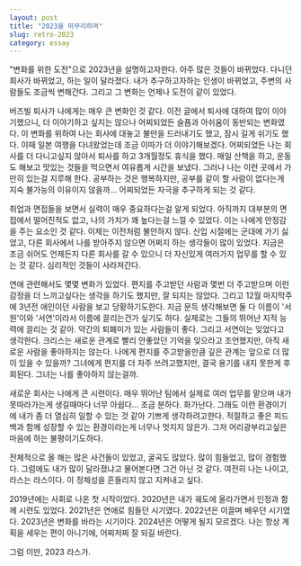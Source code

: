 ```yaml
---
layout: post
title: "2023을 마무리하며"
slug: retro-2023
category: essay
---
```


"변화를 위한 도전"으로 2023년을 설명하고자한다. 아주 많은 것들이 바뀌었다. 다니던 회사가 바뀌었고, 하는 일이 달라졌다. 내가 추구하고자하는 인생이 바뀌었고, 주변의 사람들도 조금씩 변해간다. 그리고 그 변화는 언제나 도전이 같이 있었다.

버즈빌 퇴사가 나에게는 매우 큰 변화인 것 같다. 이전 글에서 퇴사에 대하여 많이 이야기했으니, 더 이야기하고 싶지는 않으나 어찌되었든 슬픔과 아쉬움이 동반되는 변화였다. 이 변화를 위하여 나는 회사에 대놓고 불만을 드러내기도 했고, 잠시 길게 쉬기도 했다. 이때 일본 여행을 다녀왔었는데 조금 이따가 더 이야기해보겠다. 어찌되었든 나는 회사를 더 다니고싶지 않아서 퇴사를 하고 3개월정도 휴식을 했다. 매일 산책을 하고, 운동도 해보고 맛있는 것들을 먹으면서 여유롭게 시간을 보냈다. 그러나 나는 이런 곳에서 가만히 있는걸 지루해 한다. 공부하는 것은 행복하지만, 공부를 같이 할 사람이 없다는게 지숙 불가능의 이유이지 않을까... 어찌되었든 자극을 추구하게 되는 것 같다.

취업과 면접들을 보면서 실력이 매우 중요하다는걸 알게 되었다. 아직까지 대부분의 면접에서 떨어진적도 없고, 나의 가치가 꽤 높다는걸 느낄 수 있었다. 이는 나에게 안정감을 주는 요소인 것 같다. 이제는 이전처럼 불안하지 않다. 신입 시절에는 군대에 가기 싫었고, 다른 회사에서 나를 받아주지 않으면 어쩌지 하는 생각들이 많이 있었다. 지금은 조금 쉬어도 언제든지 다른 회사를 갈 수 있으니 더 자신있게 여러가지 업무를 할 수 있는 것 같다. 심리적인 것들이 사라져간다.

연애 관련해서도 몇몇 변화가 있었다. 편지를 주고받던 사람과 몇번 더 주고받으며 이런 감정을 더 느끼고싶다는 생각을 하기도 했지만, 잘 되지는 않았다. 그리고 12월 마지막주에 3년전 애인이던 사람을 보고 당황하기도한다. 지금 문득 생각해보면 둘 다 이름이 '서원'이와 '서연'이라서 이름에 끌리는건가 싶기도 하다. 실제로는 그들의 뛰어난 지적 능력에 끌리는 것 같아. 약간의 퇴폐미가 있는 사람들이 좋다. 그리고 서연이는 잊었다고 생각한다. 크리스는 새로운 관계로 빨리 안좋았던 기억을 잊으라고 조언했지만, 아직 새로운 사람을 좋아하지는 않는다. 나에게 편지를 주고받을만큼 깊은 관계는 앞으로 더 많이 있을 수 있을까? 그녀에게 편지를 더 자주 쓰려고했지만, 결국 용기를 내지 못한게 후회된다. 그녀는 나를 좋아하지 않는걸까.

새로운 회사는 나에게 큰 시련이다. 매우 뛰어난 팀에서 실제로 여러 업무를 맡으며 내가 못따라가는게 생길때마다 너무 아쉽다... 조금 분하다. 화가난다. 그래도 이런 환경이기에 내가 좀 더 열심히 일할 수 있는 것 같아 기쁘게 생각하려고한다. 적절하고 좋은 피드백과 함께 성장할 수 있는 환경이라는게 너무나 멋지지 않은가. 그저 어리광부리고싶은 마음에 하는 불평이기도하다.

전체적으로 올 해는 많은 사건들이 있었고, 굴곡도 많았다. 많이 힘들었고, 많이 경험했다. 그럼에도 내가 많이 달라졌냐고 물어본다면 그건 아닌 것 같다. 여전히 나는 나이고, 라스는 라스이다. 이 정체성을 흔들리지 않고 지켜내고 싶다.

2019년에는 사회로 나온 첫 시작이었다. 2020년은 내가 궤도에 올라가면서 인정과 함께 시련도 있었다. 2021년은 연애로 힘들던 시기였다. 2022년은 이끌며 배우던 시기였다. 2023년은 변화를 바라는 시기이다. 2024년은 어떻게 될지 모르겠다. 나는 항상 계획을 세우는 편이 아니기에, 어찌저찌 잘 되길 바란다.

그럼 이만, 2023 라스가.
